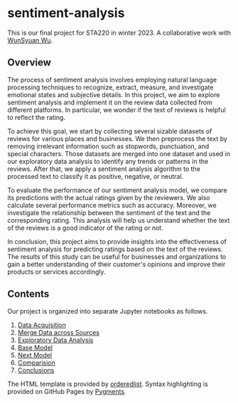 # sentiment-analysis
This is our final project for STA220 in winter 2023. A collaborative work with <a href="https://github.com/wswu001">WunSyuan Wu</a>.

## Overview
The process of sentiment analysis involves employing natural language processing techniques to recognize, extract, measure, and investigate emotional states and subjective details. In this project, we aim to explore sentiment analysis and implement it on the review data collected from different platforms. In particular, we wonder if the text of reviews is helpful to reflect the rating.

To achieve this goal, we start by collecting several sizable datasets of reviews for various places and businesses. We then preprocess the text by removing irrelevant information such as stopwords, punctuation, and special characters. Those datasets are merged into one dataset and used in our exploratory data analysis to identify any trends or patterns in the reviews. After that, we apply a sentiment analysis algorithm to the processed text to classify it as positive, negative, or neutral.

To evaluate the performance of our sentiment analysis model, we compare its predictions with the actual ratings given by the reviewers. We also calculate several performance metrics such as accuracy. Moreover, we investigate the relationship between the sentiment of the text and the corresponding rating. This analysis will help us understand whether the text of the reviews is a good indicator of the rating or not.

In conclusion, this project aims to provide insights into the effectiveness of sentiment analysis for predicting ratings based on the text of the reviews. The results of this study can be useful for businesses and organizations to gain a better understanding of their customer's opinions and improve their products or services accordingly.

## Contents
Our project is organized into separate Jupyter notebooks as follows.
<ol>
<li><a href="html/data.html">Data Acquisition</a></li>
<li><a href="html/merge.html">Merge Data across Sources</a></li>
<li><a href="html/eda.html"> Exploratory Data Analysis</a></li>
<li><a href="html/base.html">Base Model</a></li>
<li><a href="html/model.html">Next Model</a></li>
<li><a href="html/comparision.html">Comparision</a></li>
<li><a href="html/conclusions.html">Conclusions</a></li>
</ol>

The HTML template is provided by <a href = 'https://github.com/orderedlist'>orderedlist</a>. Syntax highlighting is provided on GitHub Pages by <a href = 'http://pygments.org'>Pygments</a>.
